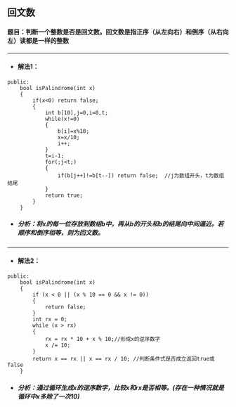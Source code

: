 ## 回文数
#### 题目：判断一个整数是否是回文数。回文数是指正序（从左向右）和倒序（从右向左）读都是一样的整数
---
* #### 解法1：
```
public:
    bool isPalindrome(int x) 
    {
        if(x<0) return false;
        {
            int b[10],j=0,i=0,t;
            while(x!=0)
            {
                b[i]=x%10;
                x=x/10;
                i++;
            }
            t=i-1;
            for(;j<t;)
            {
                if(b[j++]!=b[t--]) return false;  //j为数组开头，t为数组结尾
            }
            return true;
        }
    }

```
* ##### 分析：将x的每一位存放到数组b中，再从b的开头和b的结尾向中间逼近。若顺序和倒序相等，则为回文数。
---
* #### 解法2：
```
public:
    bool isPalindrome(int x) 
    {
        if (x < 0 || (x % 10 == 0 && x != 0)) 
        {
            return false;
        }   
        int rx = 0;
        while (x > rx) 
        {
            rx = rx * 10 + x % 10;//形成x的逆序数字
            x /= 10;
        }
        return x == rx || x == rx / 10; //判断条件式是否成立返回true或false
    }
```
* ##### 分析：通过循环生成x的逆序数字，比较x和rx是否相等。(存在一种情况就是循环中x多除了一次10)
